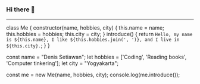 ### Hi there 👋
___
  class Me {
      constructor(name, hobbies, city) {
          this.name = name;
          this.hobbies = hobbies;
          this.city = city;
      }
      introduce() {
          return `Hello, my name is ${this.name}, I like ${this.hobbies.join(', ')}, and I live in ${this.city}.`;
      }
  }

  const name = "Denis Setiawan";
  let hobbies = ['Coding', 'Reading books', 'Computer tinkering'];
  let city = "Yogyakarta";

  const me = new Me(name, hobbies, city);
  console.log(me.introduce());
  
  
  
<!-- [![](https://img.shields.io/badge/free%20code%20camp-27273D?style=for-the-badge&logo=freecodecamp&logoColor=white)](https://www.freecodecamp.org/deniz00) -->

<!-- [![](https://img.shields.io/badge/LinkedIn-0077B5?style=for-the-badge&logo=linkedin&logoColor=white)](https://www.linkedin.com/in/denis-setiawan/) -->

<!--
**denizsetyawan/denizsetyawan** is a ✨ _special_ ✨ repository because its `README.md` (this file) appears on your GitHub profile.

Here are some ideas to get you started:

- 🔭 I’m currently working on ...
- 🌱 I’m currently learning ...
- 👯 I’m looking to collaborate on ...
- 🤔 I’m looking for help with ...
- 💬 Ask me about ...
- 📫 How to reach me: ...
- 😄 Pronouns: ...
- ⚡ Fun fact: ...
-->
